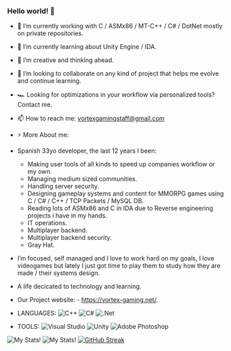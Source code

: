 ### Hello world! 👋

- 🔭 I’m currently working with C / ASMx86 / MT-C++ / C# / DotNet mostly on private repositories.
- 🌱 I’m currently learning about Unity Engine / IDA.
- 💯 I’m creative and thinking ahead.
- 👯 I’m looking to collaborate on any kind of project that helps me evolve and continue learning.
- 🏎 Looking for optimizations in your workflow via personalized tools? Contact me.

- 📫 How to reach me: vortexgamingstaff@gmail.com
- ⚡ More About me:

- Spanish 33yo developer, the last 12 years I been: 

  - Making user tools of all kinds to speed up companies workflow or my own.
  - Managing medium sized communities.
  - Handling server security.
  - Designing gameplay systems and content for MMORPG games using C / C# / C++ / TCP Packets / MySQL DB.
  - Reading lots of ASMx86 and C in IDA due to Reverse engineering projects i have in my hands.
  - IT operations.
  - Multiplayer backend.
  - Multiplayer backend security.
  - Gray Hat.

- I’m focused, self managed and I love to work hard on my goals, I love videogames but lately I just got time to play them to study how they are made / their systems design.

- A life decicated to technology and learning.

- Our Project website: - https://vortex-gaming.net/.

- LANGUAGES: 
![C++](https://img.shields.io/badge/c++-%2300599C.svg?style=for-the-badge&logo=c%2B%2B&logoColor=white)
![C#](https://img.shields.io/badge/c%23-%23239120.svg?style=for-the-badge&logo=c-sharp&logoColor=white)
![.Net](https://img.shields.io/badge/.NET-5C2D91?style=for-the-badge&logo=.net&logoColor=white)

- TOOLS: 
![Visual Studio](https://img.shields.io/badge/Visual%20Studio-5C2D91.svg?style=for-the-badge&logo=visual-studio&logoColor=white)
![Unity](https://img.shields.io/badge/unity-%23000000.svg?style=for-the-badge&logo=unity&logoColor=white)
![Adobe Photoshop](https://img.shields.io/badge/adobe%20photoshop-%2331A8FF.svg?style=for-the-badge&logo=adobe%20photoshop&logoColor=white)

![My Stats!](https://github-readme-stats.vercel.app/api?username=fantatik3&count_private=true&show_icons=true&theme=radical)
![My Stats!](http://github-profile-summary-cards.vercel.app/api/cards/profile-details?username=fantatik3&theme=2077)
[![GitHub Streak](https://github-readme-streak-stats.herokuapp.com/?user=fantatik3)](https://git.io/streak-stats)
